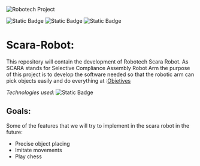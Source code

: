 
![Robotech Project](https://github.com/user-attachments/assets/0dacad12-90a4-4bbb-9c01-a09928a7dbbe)


![Static Badge](https://img.shields.io/badge/Version%3A1.0.1-purple?logo=github&logoColor=white)
![Static Badge](https://img.shields.io/badge/JustoDario-white?logo=Github&logoColor=white&label=Contributor&labelColor=blue)
![Static Badge](https://img.shields.io/badge/MarcosMoreno-white?logo=Github&logoColor=white&label=Contributor&labelColor=blue)

# Scara-Robot:
This repository will contain the development of Robotech Scara Robot.
As SCARA stands for  Selective Compliance Assembly Robot Arm the purpose of this project is to develop the software needed so that the robotic arm can pick objects easily and do everything at :[Objetives](#Objetives)

*Technologies used:*
![Static Badge](https://img.shields.io/badge/Arduino-black?logo=arduino&logoColor=blue)

## Goals:
Some of the features that we will try to implement in the scara robot in the future:

* Precise object placing
* Imitate movements
* Play chess
